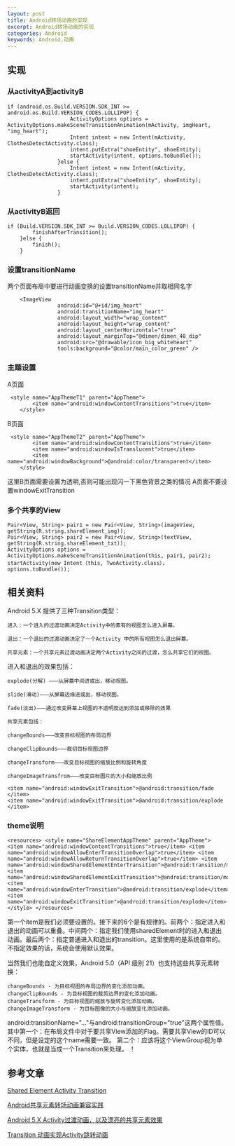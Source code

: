 ```yaml
---
layout: post
title: Android转场动画的实现
excerpt: Android转场动画的实现
categories: Android
keywords: Android,动画
---
```

## 实现

### 从activityA到activityB
```
if (android.os.Build.VERSION.SDK_INT >= android.os.Build.VERSION_CODES.LOLLIPOP) {
                    ActivityOptions options = ActivityOptions.makeSceneTransitionAnimation(mActivity, imgHeart, "img_heart");
                    Intent intent = new Intent(mActivity, ClothesDetectActivity.class);
                    intent.putExtra("shoeEntity", shoeEntity);
                    startActivity(intent, options.toBundle());
                }else {
                    Intent intent = new Intent(mActivity, ClothesDetectActivity.class);
                    intent.putExtra("shoeEntity", shoeEntity);
                    startActivity(intent);
                }
```               
### 从activityB返回
```
if (Build.VERSION.SDK_INT >= Build.VERSION_CODES.LOLLIPOP) {
        finishAfterTransition();
    }else {
        finish();
    }
```
### 设置transitionName
两个页面布局中要进行动画变换的设置transitionName并取相同名字
```
    <ImageView
                android:id="@+id/img_heart"
                android:transitionName="img_heart"
                android:layout_width="wrap_content"
                android:layout_height="wrap_content"
                android:layout_centerHorizontal="true"
                android:layout_marginTop="@dimen/dimen_48_dip"
                android:src="@drawable/icon_big_whiteheart"
                tools:background="@color/main_color_green" />
```
### 主题设置
A页面
```
 <style name="AppThemeT1" parent="AppTheme">
        <item name="android:windowContentTransitions">true</item>
    </style>
```
B页面
```
 <style name="AppThemeT2" parent="AppTheme">
        <item name="android:windowContentTransitions">true</item>
        <item name="android:windowIsTranslucent">true</item>
        <item name="android:windowBackground">@android:color/transparent</item>
    </style>
```
这里B页面需要设置为透明,否则可能出现闪一下黑色背景之类的情况
A页面不要设置windowExitTransition
### 多个共享的View
```
Pair<View, String> pair1 = new Pair<View, String>(imageView, getString(R.string.shareElement_img));
Pair<View, String> pair2 = new Pair<View, String>(textView, getString(R.string.shareElement_txt));
ActivityOptions options = ActivityOptions.makeSceneTransitionAnimation(this, pair1, pair2);
startActivity(new Intent（this, TwoActivity.class），options.toBundle());
```


## 相关资料
Android 5.X 提供了三种Transition类型：

    进入：一个进入的过渡动画决定Activity中的素有的视图怎么进入屏幕。

    退出：一个退出的过渡动画决定了一个Activity 中的所有视图怎么退出屏幕。

    共享元素：一个共享元素过渡动画决定两个Activity之间的过渡，怎么共享它们的视图。

进入和退出的效果包括：

    explode(分解) ———从屏幕中间进或出，移动视图。

    slide(滑动)———从屏幕边缘进或出，移动视图。

    fade(淡出)———通过改变屏幕上视图的不透明度达到添加或移除的效果

    共享元素包括：

    changeBounds———改变目标视图的布局边界

    changeClipBounds———裁切目标视图边界

    changeTransform———改变目标视图的缩放比例和旋转角度

    changeImageTransfrom———改变目标图片的大小和缩放比例


```
<item name="android:windowExitTransition">@android:transition/fade </item>
<item name="android:windowExitTransition">@android:transition/explode </item>
```
### theme说明
```
<resources> <style name="ShareElementAppTheme" parent="AppTheme"> <item name="android:windowContentTransitions">true</item> <item name="android:windowAllowEnterTransitionOverlap">true</item> <item name="android:windowAllowReturnTransitionOverlap">true</item> <item name="android:windowSharedElementEnterTransition">@android:transition/move</item> <item name="android:windowSharedElementExitTransition">@android:transition/move</item> <item name="android:windowEnterTransition">@android:transition/explode</item> <item name="android:windowExitTransition">@android:transition/explode</item> </style> </resources>
```
第一个item是我们必须要设置的。接下来的6个是有规律的。前两个：指定进入和退出的动画可以重叠。中间两个：指定我们使用sharedElement时的进入和退出动画。最后两个：指定普通进入和退出的transition。这里使用的是系统自带的。不指定效果的话，系统会使用默认效果。

当然我们也能自定义效果，Android 5.0（API 级别 21）也支持这些共享元素转换：

    changeBounds - 为目标视图的布局边界的变化添加动画。
    changeClipBounds - 为目标视图的裁剪边界的变化添加动画。
    changeTransform - 为目标视图的缩放与旋转变化添加动画。
    changeImageTransform - 为目标图像的大小与缩放变化添加动画。


android:transitionName="..."与android:transitionGroup="true"这两个属性值。
其中第一个：在布局文件中对于要共享View添加的Flag。需要共享View的ID可以不同，但是设定的这个name需要一致。
第二个：应该将这个ViewGroup视为单个实体，也就是当成一个Transition来处理。
！

## 参考文章
[Shared Element Activity Transition
](https://guides.codepath.com/android/Shared-Element-Activity-Transition#4-multiple-shared-elements)

[Android共享元素转场动画兼容实践](https://www.jianshu.com/p/340c938e9f32)

[Android 5.X Activity过渡动画，以及漂亮的共享元素效果](https://blog.csdn.net/qq_19560943/article/details/54730192)

[Transition 动画实现Activity跳转动画](https://www.jianshu.com/p/2e3eca85e8a1)
